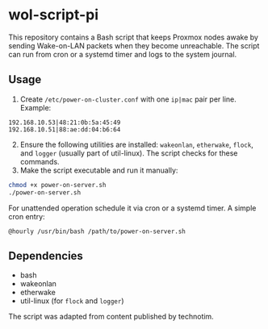 # wol-script-pi

This repository contains a Bash script that keeps Proxmox nodes awake by sending Wake-on-LAN packets when they become unreachable. The script can run from cron or a systemd timer and logs to the system journal.

## Usage

1. Create `/etc/power-on-cluster.conf` with one `ip|mac` pair per line. Example:

```
192.168.10.53|48:21:0b:5a:45:49
192.168.10.51|88:ae:dd:04:b6:64
```

2. Ensure the following utilities are installed: `wakeonlan`, `etherwake`, `flock`, and `logger` (usually part of util-linux). The script checks for these commands.
3. Make the script executable and run it manually:

```bash
chmod +x power-on-server.sh
./power-on-server.sh
```

For unattended operation schedule it via cron or a systemd timer. A simple cron entry:

```
@hourly /usr/bin/bash /path/to/power-on-server.sh
```

## Dependencies

- bash
- wakeonlan
- etherwake
- util-linux (for `flock` and `logger`)

The script was adapted from content published by technotim.
